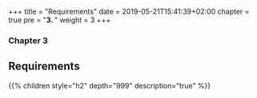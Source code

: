 +++
title = "Requirements"
date = 2019-05-21T15:41:39+02:00
chapter = true
pre = "<b>3. </b>"
weight = 3
+++

### Chapter 3

## Requirements

{{% children style="h2" depth="999" description="true" %}}